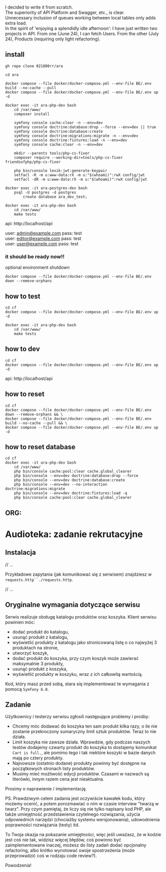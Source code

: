 I decided to write it from scratch.  
The superiority of API Platform and Swagger, etc., is clear.  
Unnecessary inclusion of queues working between local tables only adds extra load.  
In the spirit of 'enjoying a splendidly idle afternoon': I have just written two projects in API. 
From one (June 24), I can fetch Users. From the other (July 24), Products (requiring only light refactoring).

## install

```shell
gh repo clone 021800rr/ara

cd ara

docker compose --file docker/docker-compose.yml --env-file BE/.env build --no-cache --pull
docker compose --file docker/docker-compose.yml --env-file BE/.env up -d

docker exec -it ara-php-dev bash
    cd /var/www/
    composer install
    
    symfony console cache:clear -n --env=dev
    symfony console doctrine:database:drop --force --env=dev || true
    symfony console doctrine:database:create
    symfony console doctrine:migrations:migrate -n --env=dev
    symfony console doctrine:fixtures:load -n --env=dev
    symfony console cache:clear -n --env=dev
    
    mkdir --parents tools/php-cs-fixer
    composer require --working-dir=tools/php-cs-fixer friendsofphp/php-cs-fixer

    php bin/console lexik:jwt:generate-keypair
    setfacl -R -m u:www-data:rX -m u:"$(whoami)":rwX config/jwt
    setfacl -dR -m u:www-data:rX -m u:"$(whoami)":rwX config/jwt

docker exec -it ara-postgres-dev bash 
    psql -U postgres -d postgres
        create database ara_dev_test;
        
docker exec -it ara-php-dev bash
    cd /var/www/
    make tests
```

api: http://localhost/api  
  
user: admin@example.com  pass: test  
user: editor@example.com pass: test  
user: user@example.com   pass: test  

### it should be ready now!!

optional environment shutdown
```    
docker compose --file docker/docker-compose.yml --env-file BE/.env down --remove-orphans
```

## how to test

```shell
cd cf
docker compose --file docker/docker-compose.yml --env-file BE/.env up -d

docker exec -it ara-php-dev bash
    cd /var/www/
    make tests
```

## how to dev

```shell
cd cf
docker compose --file docker/docker-compose.yml --env-file BE/.env up -d
```

api: http://localhost/api  

## how to reset 

```shell
cd cf
docker compose --file docker/docker-compose.yml --env-file BE/.env down --remove-orphans && \
docker compose --file docker/docker-compose.yml --env-file BE/.env build --no-cache --pull && \
docker compose --file docker/docker-compose.yml --env-file BE/.env up -d
```

## how to reset database

```shell
cd cf
docker exec -it ara-php-dev bash
    cd /var/www/
    php bin/console cache:pool:clear cache.global_clearer
    php bin/console --env=dev doctrine:database:drop --force
    php bin/console --env=dev doctrine:database:create
    php bin/console --env=dev --no-interaction doctrine:migrations:migrate
    php bin/console --env=dev doctrine:fixtures:load -q
    php bin/console cache:pool:clear cache.global_clearer
```
## ORG:

# Audioteka: zadanie rekrutacyjne

## Instalacja

// ...

Przykładowe zapytania (jak komunikować się z serwisem) znajdziesz w `requests.http``./requests.http`.

// ...

## Oryginalne wymagania dotyczące serwisu

Serwis realizuje obsługę katalogu produktów oraz koszyka. Klient serwisu powinien móc:

* dodać produkt do katalogu,
* usunąć produkt z katalogu,
* wyświetlić produkty z katalogu jako stronicowaną listę o co najwyżej 3 produktach na stronie,
* utworzyć koszyk,
* dodać produkt do koszyka, przy czym koszyk może zawierać maksymalnie 3 produkty,
* usunąć produkt z koszyka,
* wyświetlić produkty w koszyku, wraz z ich całkowitą wartością.

Kod, który masz przed sobą, stara się implementować te wymagania z pomocą `Symfony 6.0`.

## Zadanie

Użytkownicy i testerzy serwisu zgłosili następujące problemy i prośby:

* Chcemy móc dodawać do koszyka ten sam produkt kilka razy, o ile nie zostanie przekroczony sumaryczny limit sztuk produktów. Teraz to nie działa.
* Limit koszyka nie zawsze działa. Wprawdzie, gdy podczas naszych testów dodajemy czwarty produkt do koszyka to dostajemy komunikat `Cart is full.`, ale pomimo tego i tak niektóre koszyki w bazie danych mają po cztery produkty.
* Najnowsze (ostatnio dodane) produkty powinny być dostępne na początkowych stronach listy produktów.
* Musimy mieć możliwość edycji produktów. Czasami w nazwach są literówki, innym razem cena jest nieaktualna.

Prosimy o naprawienie / implementację.

PS. Prawdziwym celem zadania jest oczywiście kawałek kodu, który możemy ocenić, a potem porozmawiać o nim w czasie interview "twarzą w twarz". Przy czym pamiętaj, że liczy się nie tylko napisany kod PHP, ale także umiejętność przedstawienia czytelnego rozwiązania, użycia odpowiednich narzędzi (chociażby systemu wersjonowania), udowodnienia poprawności rozwiązania (testy) itd.

To Twoja okazja na pokazanie umiejętności, więc jeśli uważasz, że w kodzie jest coś nie tak, widzisz więcej błędów, coś powinno być zaimplementowane inaczej, możesz do listy zadań dodać opcjonalny refactoring, albo krótko wynotować swoje spostrzeżenia (może przeprowadzić coś w rodzaju code review?).

Powodzenia!

